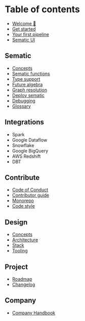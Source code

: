 # Table of contents

* [Welcome 👋](README.md)
* [Get started](get-started.md)
* [Your first pipeline](first-pipeline.md)
* [Sematic UI](sematic-ui.md)

## Sematic

* [Concepts](concepts.md)
* [Sematic functions](functions.md)
* [Type support]()
* [Future algebra]()
* [Graph resolution]()
* [Deploy sematic]()
* [Debugging]()
* [Glossary]()

## Integrations

* Spark
* Google Dataflow
* Snowflake
* Google BigQuery
* AWS Redshift
* DBT

## Contribute

* [Code of Conduct]()
* [Contributor guide]()
* [Monorepo]()
* [Code style]()

## Design

* [Concepts](concepts.md)
* [Architecture]()
* [Stack]()
* [Tooling]()

## Project

* [Roadmap]()
* [Changelog](changelog.md)

## Company

* [Company Handbook](handbook/company_handbook.md)